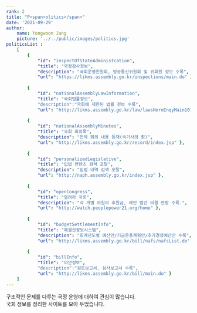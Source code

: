 ```yaml
---
rank: 2
title: "P<span>olitics</span>" 
date: '2021-09-29'
author:
    name: Yongwoon Jang
    picture: '../../public/images/politics.jpg'
politicsList : 
    [
        { 
            "id": "inspectOfStateAdministration", 
            "title": "국정감사정보", 
            "description": "국회운영윈원회, 방송통신위원회 및 위회원 정보 수록", 
            "url": "https://likms.assembly.go.kr/inspections/main.do" },
          
        { 
            "id": "nationalAssemblyLawInformation", 
            "title": "국회법률정보", 
            "description":"국회에 제한된 법률 정보 수록", 
            "url": "http://likms.assembly.go.kr/law/lawsNormInqyMain1010.do?mappingId=%2FlawsNormInqyMain1010.do&genActiontypeCd=2ACT1010" },
        
        { 
            "id": "nationalAssemblyMinutes", 
            "title": "국회 회의록", 
            "description": "전체 회의 내용 등재(속기사의 힘)", 
            "url": "http://likms.assembly.go.kr/record/index.jsp" },
        
        { 
            "id": "personalizedLegislative", 
            "title": "입법 컨텐츠 검색 포탈", 
            "description": "입법 내역 검색 포탈", 
            "url": "http://naph.assembly.go.kr/index.jsp" },
        
        { 
            "id": "openCongress", 
            "title": "열려라 국회", 
            "description": "각 개별 의원의 후원금, 제안 법안 의결 현황 수록.", 
            "url": "http://watch.peoplepower21.org/home" },
        
        { 
            "id": "budgetSettlementInfo", 
            "title": "예결산정보시스템", 
            "description": "회계년도별 예산안/기금운용계획안/추가경정예산안 수록", 
            "url": "http://likms.assembly.go.kr/bill/nafs/nafsList.do" },
        
        { 
            "id": "billInfo", 
            "title": "의안정보", 
            "description":"검토보고서, 심사보고서 수록", 
            "url": "http://likms.assembly.go.kr/bill/main.do" }
    ]
---
```


구조적인 문제를 다루는 국정 운영에 대하여 관심이 많습니다. <br/>
국회 정보를 정리한 사이트를 모아 두었습니다. <br/>
